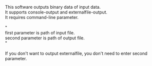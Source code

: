 This software outputs binary data of input data.<br>
It supports console-output and externalfile-output.<br>
It requires command-line parameter.<br>
<br>
"<br>
first parameter is path of input file.<br>
second parameter is path of output file.<br>
"<br>
<br>
If you don't want to output externalfile, you don't need to enter second parameter.<br>
